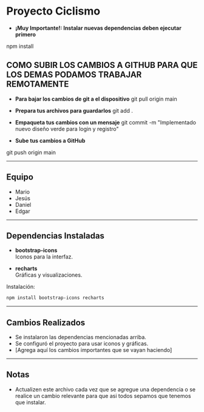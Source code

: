 # Proyecto Ciclismo

- **¡Muy Importante!: Instalar nuevas dependencias deben ejecutar primero**


npm install

## COMO SUBIR LOS CAMBIOS A GITHUB PARA QUE LOS DEMAS PODAMOS TRABAJAR REMOTAMENTE
-  **Para bajar los cambios de git a el dispositivo** 
git pull origin main

- **Prepara tus archivos para guardarlos**
git add .
- **Empaqueta tus cambios con un mensaje**
git commit -m "Implementado nuevo diseño verde para login y registro"

- **Sube tus cambios a GitHub**

git push origin main



-------------------------------------------------------------------------------
## Equipo
- Mario
- Jesús
- Daniel
- Edgar

---

## Dependencias Instaladas

- **bootstrap-icons**  
  Iconos para la interfaz.

- **recharts**  
  Gráficas y visualizaciones.

Instalación:
```bash
npm install bootstrap-icons recharts
```

---

## Cambios Realizados

- Se instalaron las dependencias mencionadas arriba.
- Se configuró el proyecto para usar iconos y gráficas.
- [Agrega aquí los cambios importantes que se vayan haciendo]

---

## Notas

- Actualizen este archivo cada vez que se agregue una dependencia o se realice un cambio relevante para que asi todos sepamos que tenemos que instalar.
